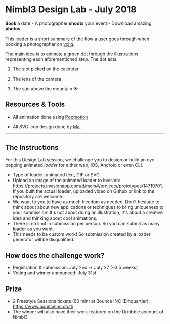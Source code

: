 # Nimbl3 Design Lab - July 2018

**Book** a date - A photographer **shoots** your event - Download amazing **photos**

This loader is a short summary of the flow a user goes through when booking a photographer on [vcliq](https://vcliq.com/).

The main idea is to animate a green dot through the illustrations representing each aforementioned step. The dot acts:

1. The slot picked on the calendar

2. The lens of the camera 

3. The sun above the mountain ☀️

## Resources & Tools

* All animation done using [Popmotion](https://popmotion.io/)

* All SVG icon design done by [Mai](https://github.com/Maibhu)

---

## The Instructions
For this Design Lab session, we challenge you to design or build an eye-popping animated *loader* for either web, iOS, Android or even CLI. 
* Type of loader: animated text, GIF or SVG.
* Upload an image of the animated loader to Invision: https://projects.invisionapp.com/d/main#/projects/prototypes/14719701. If you built the actual loader, uploaded video on Github or link to the repository are welcome. 
* We want to you to have as much freedom as needed. Don't hesitate to think about about new applications or techniques to bring uniqueness to your submission! It's not about doing an illustration, it's about a creative idea and thinking about cool animations.
* There is no limit in submission per person. So you can submit as many loader as you want.
* This needs to be custom work! So submission created by a loader generator will be disqualified.

## How does the challenge work?
* Registration & submission: July 2nd → July 27 (~3.5 weeks)
* Voting and winner announced: July 31st

## Prize
* 2 Freestyle Sessions tickets (60 min) at Bounce INC (Emquartier): https://www.bounceinc.co.th
* The winner will also have their work featured on the Dribbble account of Nimbl3
